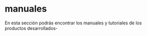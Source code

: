 # manuales
En esta sección podrás encontrar los manuales y tutoriales de los productos desarrollados-
